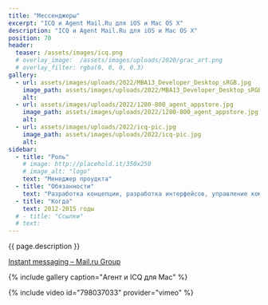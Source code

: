 ```yaml
---
title: "Мессенджеры"
excerpt: "ICQ и Agent Mail.Ru для iOS и Mac OS X"
description: "ICQ и Agent Mail.Ru для iOS и Mac OS X"
position: 70
header:
  teaser: /assets/images/icq.png
  # overlay_image:  /assets/images/uploads/2020/grac_art.png
  # overlay_filter: rgba(0, 0, 0, 0.3)
gallery:
  - url: assets/images/uploads/2022/MBA13_Developer_Desktop_sRGB.jpg
    image_path: assets/images/uploads/2022/MBA13_Developer_Desktop_sRGB.jpg
    alt:
  - url: assets/images/uploads/2022/1280-800_agent_appstore.jpg
    image_path: assets/images/uploads/2022/1280-800_agent_appstore.jpg
    alt:
  - url: assets/images/uploads/2022/icq-pic.jpg
    image_path: assets/images/uploads/2022/icq-pic.jpg
    alt:
sidebar:
  - title: "Роль"
    # image: http://placehold.it/350x250
    # image_alt: "logo"
    text: "Менеджер проудкта"
  - title: "Обязанности"
    text: "Разработка концепции, разработка интерфейсов, управление командой"
  - title: "Когда"
    text: 2012-2015 годы
  # - title: "Ссылки"
  # text:
---
```


{{ page.description }}

[Instant messaging – Mail.ru Group](https://corp.mail.ru/en/company/messengers/)

{% include gallery caption="Агент и ICQ для Mac" %}

{% include video id="798037033" provider="vimeo" %}
